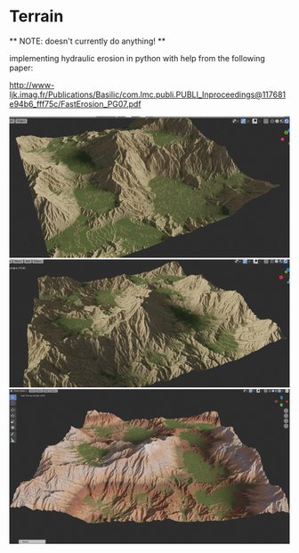 # Terrain

** NOTE: doesn't currently do anything! **

implementing hydraulic erosion in python with help from the following paper:

http://www-ljk.imag.fr/Publications/Basilic/com.lmc.publi.PUBLI_Inproceedings@117681e94b6_fff75c/FastErosion_PG07.pdf

![](/img/example1.jpg)
![](/img/example2.jpg)
![](/img/example3.jpg)
